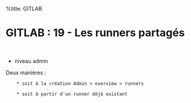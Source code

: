 %title: GITLAB


# GITLAB : 19 - Les runners partagés


<br>

* niveau admin

Deux manières :

		* soit à la création Admin > overview > runners

		* soit à partir d'un runner déjà existant
